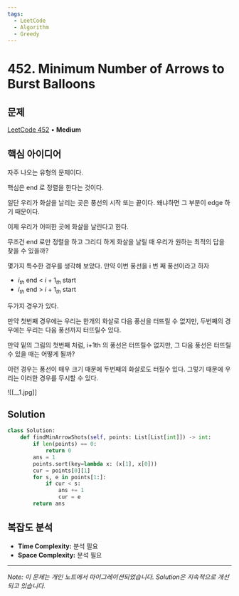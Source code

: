 ```yaml
---
tags:
  - LeetCode
  - Algorithm
  - Greedy
---
```


# 452. Minimum Number of Arrows to Burst Balloons

## 문제

[LeetCode 452](https://leetcode.com/problems/minimum-number-of-arrows-to-burst-balloons/) • **Medium**

## 핵심 아이디어

자주 나오는 유형의 문제이다.

핵심은 end 로 정렬을 한다는 것이다.

일단 우리가 화살을 날리는 곳은 풍선의 시작 또는 끝이다. 왜냐하면 그 부분이 edge 하기 때문이다.

이제 우리가 어떠한 곳에 화살을 날린다고 한다.

무조건 end 로만 정렬을 하고 그리디 하게 화살을 날릴 때 우리가 원하는 최적의 답을 찾을 수 있을까?

몇가지 특수한 경우를 생각해 보았다. 만약 이번 풍선을 i 번 째 풍선이라고 하자

- $i_{th}$﻿ end < $i+1_{th}$﻿ start
- $i_{th}$﻿ end > $i+1_{th}$﻿ start

두가지 경우가 있다.

만약 첫번째 경우에는 우리는 한개의 화살로 다음 풍선을 터뜨릴 수 없지만, 두번째의 경우에는 우리는 다음 풍선까지 터뜨릴수 있다.

만약 밑의 그림의 첫번째 처럼, i+1th 의 풍선은 터뜨릴수 없지만, 그 다음 풍선은 터뜨릴수 있을 때는 어떻게 될까?

이런 경우는 풍선이 매우 크기 때문에 두번째의 화살로도 터질수 있다. 그렇기 때문에 우리는 이러한 경우를 무시할 수 있다.

![[__1.jpg]]

## Solution

```python
class Solution:
    def findMinArrowShots(self, points: List[List[int]]) -> int:
        if len(points) == 0:
            return 0
        ans = 1
        points.sort(key=lambda x: (x[1], x[0]))
        cur = points[0][1]
        for s, e in points[1:]:
            if cur < s:
                ans += 1
                cur = e
        return ans
```

## 복잡도 분석

- **Time Complexity:** 분석 필요
- **Space Complexity:** 분석 필요

---

*Note: 이 문제는 개인 노트에서 마이그레이션되었습니다. Solution은 지속적으로 개선되고 있습니다.*
